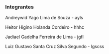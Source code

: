 ### Integrantes

Andreywid Yago Lima de Souza - ayls

Heitor Higino Holanda Cordeiro - hhhc

Jadiael Gadelha Ferreira de Lima - jgfl

Luiz Gustavo Santa Cruz Silva Segundo - lgscss

